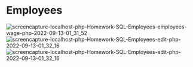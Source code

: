 # Employees
![screencapture-localhost-php-Homework-SQL-Employees-employees-wage-php-2022-09-13-01_31_52](https://user-images.githubusercontent.com/98602810/189770400-71d6e532-2e9f-4f58-8fdb-5ed4ada3fc27.png)
![screencapture-localhost-php-Homework-SQL-Employees-edit-php-2022-09-13-01_32_16](https://user-images.githubusercontent.com/98602810/189770414-8cb8e7be-547c-409c-b5d6-20a64f6a8f4e.png)
![screencapture-localhost-php-Homework-SQL-Employees-edit-php-2022-09-13-01_32_16](https://user-images.githubusercontent.com/98602810/189771911-a442114b-c15c-4fb6-9e98-870b65ac2c6c.png)
